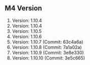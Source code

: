 ## M4 Version

1. Version: 1.10.4
2. Version: 1.10.4
3. Version: 1.10.5
4. Version: 1.10.6
5. Version: 1.10.7 (Commit: 63c4a6a)
6. Version: 1.10.8 (Commit: 7a1a02a)
7. Version: 1.10.9 (Commit: 3e8e330)
1. Version: 1.10.10 (Commit: 3e5c665)
